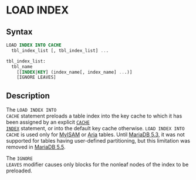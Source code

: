 # LOAD INDEX

## Syntax

```sql
LOAD INDEX INTO CACHE
  tbl_index_list [, tbl_index_list] ...

tbl_index_list:
  tbl_name
    [[INDEX|KEY] (index_name[, index_name] ...)]
    [IGNORE LEAVES]
```

## Description

The <code class="fixed" style="white-space:pre-wrap">LOAD INDEX INTO CACHE</code> statement preloads a table index into the key
cache to which it has been assigned by an explicit [<code class="fixed" style="white-space:pre-wrap">CACHE INDEX</code>](/sql-statements-structure/sql-statements/administrative-sql-statements/cache-index)
statement, or into the default key cache otherwise. 
<code class="fixed" style="white-space:pre-wrap">LOAD INDEX INTO CACHE</code> is used only for [MyISAM](/kb/en/myisam/) or [Aria](/columns-storage-engines-and-plugins/storage-engines/aria) tables. Until [MariaDB 5.3](/kb/en/what-is-mariadb-53/), it was not supported for tables
having user-defined partitioning, but this limitation was removed in [MariaDB 5.5](/kb/en/what-is-mariadb-55/).

The <code class="fixed" style="white-space:pre-wrap">IGNORE LEAVES</code> modifier causes only blocks for the nonleaf nodes of
the index to be preloaded.